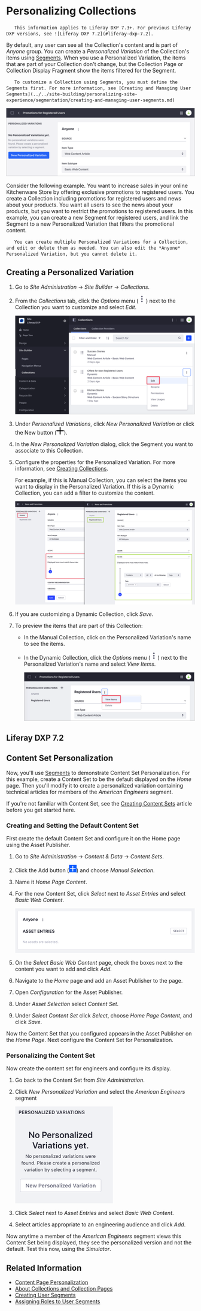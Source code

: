 # Personalizing Collections

```note::
   This information applies to Liferay DXP 7.3+. For previous Liferay DXP versions, see ![Liferay DXP 7.2](#liferay-dxp-7.2).
```

By default, any user can see all the Collection's content and is part of *Anyone* group. You can create a *Personalized Variation* of the Collection's items using [Segments](../segmentation/creating-and-managing-user-segments.md). When you use a Personalized Variation, the items that are part of your Collection don't change, but the Collection Page or Collection Display Fragment show the items filtered for the Segment.

```note::
   To customize a Collection using Segments, you must define the Segments first. For more information, see [Creating and Managing User Segments](../../site-building/personalizing-site-experience/segmentation/creating-and-managing-user-segments.md)
```

![Collections are available for anyone, by default](./personalizing-collections/images/02.png)

Consider the following example. You want to increase sales in your online Kitchenware Store by offering exclusive promotions to registered users. You create a Collection including promotions for registered users and news about your products. You want all users to see the news about your products, but you want to restrict the promotions to registered users. In this example, you can create a new Segment for registered users, and link the Segment to a new Personalized Variation that filters the promotional content.

```tip::
   You can create multiple Personalized Variations for a Collection, and edit or delete them as needed. You can also edit the *Anyone* Personalized Variation, but you cannot delete it.
```

## Creating a Personalized Variation

1. Go to *Site Administration* &rarr; *Site Builder* &rarr; *Collections*.
1. From the *Collections* tab, click the *Options* menu (![Options](../../../images/icon-staging-bar-options.png)) next to the Collection you want to customize and select *Edit*.

    ![Edit the Collection you want to customize](./personalizing-collections/images/01.png)

1. Under *Personalized Variations*, click *New Personalized Variation* or click the New button (![New](../../../images/icon-plus.png)).
1. In the *New Personalized Variation* dialog, click the Segment you want to associate to this Collection.
1. Configure the properties for the Personalized Variation. For more information, see [Creating Collections](./creating-collections.md#creating-a-dynamic-collection).

    For example, if this is Manual Collection, you can select the items you want to display in the Personalized Variation. If this is a Dynamic Collection, you can add a filter to customize the content.

    ![Configure the properties for your Personalized Variation](./personalizing-collections/images/04.png)

1. If you are customizing a Dynamic Collection, click *Save*.
1. To preview the items that are part of this Collection:
    - In the Manual Collection, click on the Personalized Variation's name to see the items.
    - In the Dynamic Collection, click the *Options* menu (![Options](../../../images/icon-staging-bar-options.png)) next to the Personalized Variation's name and select *View Items*.

        ![Edit the Collection you want to customize](./personalizing-collections/images/03.png)

<!--
Content from Liferay Help Center follows
-->

## Liferay DXP 7.2

<!-- This content belongs to the "Content Set Personalization" article in Liferay Help Center -->

## Content Set Personalization

Now, you'll use [Segments](../segmentation/creating-and-managing-user-segments.md) to
demonstrate Content Set Personalization. For this example, create a Content Set
to be the default displayed on the *Home* page. Then you'll modify it to create
a personalized variation containing technical articles for members of the
*American Engineers* segment.

If you're not familiar with Content Set, see the
[Creating Content Sets](../../../content-authoring-and-management/collections-and-collection-pages/creating-collections.md#creating-content-sets)
article before you get started here. 

### Creating and Setting the Default Content Set

First create the default Content Set and configure it on the Home page using the
Asset Publisher.

1.  Go to *Site Administration* &rarr; *Content & Data* &rarr; *Content Sets*.

2.  Click the Add button (![Add](../../../images/icon-add.png)) and choose *Manual 
    Selection*.

3.  Name it *Home Page Content*.

4.  For the new Content Set, click *Select* next to *Asset Entries* and select
    *Basic Web Content*.

    ![Figure 1: Click Select to add a new Asset Entries.](./personalizing-collections/images/20.png)

5.  On the *Select Basic Web Content* page, check the boxes next to the content 
    you want to add and click *Add*.

6.  Navigate to the *Home* page and add an Asset Publisher to the page.

7.  Open *Configuration* for the Asset Publisher.

8.  Under *Asset Selection* select *Content Set*.

9.  Under *Select Content Set* click *Select*, choose *Home Page Content*,
    and click *Save*.

Now the Content Set that you configured appears in the Asset Publisher on 
the *Home Page*. Next configure the Content Set for Personalization.

### Personalizing the Content Set

Now create the content set for engineers and configure its display.

1.  Go back to the Content Set from *Site Administration*.

2.  Click *New Personalized Variation* and select the *American Engineers* 
    segment

    ![Figure 2: Create a new Personalized Variation.](./personalizing-collections/images/21.png)

3.  Click *Select* next to *Asset Entries* and select *Basic Web Content*.

4.  Select articles appropriate to an engineering audience and click *Add*.

Now anytime a member of the *American Engineers* segment views this Content Set 
being displayed, they see the personalized version and not the default. Test
this now, using the *Simulator*.

## Related Information

- [Content Page Personalization](./content-page-personalization.md)
- [About Collections and Collection Pages](../../../content-authoring-and-management/collections-and-collection-pages/about-collections-and-collection-pages.md)
- [Creating User Segments](../segmentation/creating-and-managing-user-segments.md)
- [Assigning Roles to User Segments](../../../users-and-permissions/roles-and-permissions/assigning-roles-to-user-segments.md)
